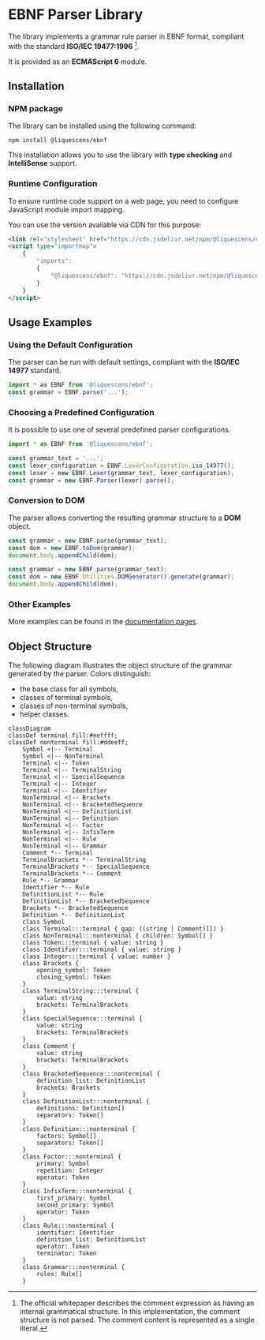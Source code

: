 # EBNF Parser Library

The library implements a grammar rule parser in EBNF format, compliant with the standard __ISO/IEC 19477:1996__ [^1].

It is provided as an __ECMAScript 6__ module.

## Installation

### NPM package

The library can be installed using the following command:

```
npm install @liquescens/ebnf
```

This installation allows you to use the library with __type checking__ and __IntelliSense__ support. 

### Runtime Configuration

To ensure runtime code support on a web page, you need to configure JavaScript module import mapping.

You can use the version available via CDN for this purpose:

```html
<link rel="stylesheet" href="https://cdn.jsdelivr.net/npm/@liquescens/ebnf/default.css" />
<script type="importmap">
    {
        "imports":
        {
            "@liquescens/ebnf": "https://cdn.jsdelivr.net/npm/@liquescens/ebnf/index.js",
        }
    }
</script>
```

## Usage Examples

### Using the Default Configuration

The parser can be run with default settings, compliant with the __ISO/IEC 14977__ standard.

```javascript
import * as EBNF from '@liquescens/ebnf';
const grammar = EBNF.parse('...');
```

### Choosing a Predefined Configuration

It is possible to use one of several predefined parser configurations.

```javascript
import * as EBNF from '@liquescens/ebnf';

const grammar_text = '...';
const lexer_configuration = EBNF.LexerConfiguration.iso_14977();
const lexer = new EBNF.Lexer(grammar_text, lexer_configuration);
const grammar = new EBNF.Parser(lexer).parse();
```

### Conversion to DOM

The parser allows converting the resulting grammar structure to a __DOM__ object.

```javascript
const grammar = new EBNF.parse(grammar_text);
const dom = new EBNF.toDom(grammar);
document.body.appendChild(dom);
```

```javascript
const grammar = new EBNF.parse(grammar_text);
const dom = new EBNF.Utilities.DOMGenerator().generate(grammar);
document.body.appendChild(dom);
```

### Other Examples

More examples can be found in the [documentation pages](https://pawel-stepnowski.github.io/ebnf-docs/).

## Object Structure

The following diagram illustrates the object structure of the grammar generated by the parser. Colors distinguish:

- the base class for all symbols,
- classes of terminal symbols,
- classes of non-terminal symbols,
- helper classes.

```mermaid
classDiagram
classDef terminal fill:#eeffff;
classDef nonterminal fill:#ddeeff;
    Symbol <|-- Terminal
    Symbol <|-- NonTerminal
    Terminal <|-- Token
    Terminal <|-- TerminalString
    Terminal <|-- SpecialSequence
    Terminal <|-- Integer
    Terminal <|-- Identifier
    NonTerminal <|-- Brackets
    NonTerminal <|-- BracketedSequence
    NonTerminal <|-- DefinitionList
    NonTerminal <|-- Definition
    NonTerminal <|-- Factor
    NonTerminal <|-- InfixTerm
    NonTerminal <|-- Rule
    NonTerminal <|-- Grammar
    Comment *-- Terminal
    TerminalBrackets *-- TerminalString
    TerminalBrackets *-- SpecialSequence
    TerminalBrackets *-- Comment
    Rule *-- Grammar
    Identifier *-- Rule
    DefinitionList *-- Rule
    DefinitionList *-- BracketedSequence
    Brackets *-- BracketedSequence
    Definition *-- DefinitionList
    class Symbol
    class Terminal:::terminal { gap: ((string | Comment)[]) }
    class NonTerminal:::nonterminal { children: Symbol[] }
    class Token:::terminal { value: string }
    class Identifier:::terminal { value: string }
    class Integer:::terminal { value: number }
    class Brackets {
        opening_symbol: Token
        closing_symbol: Token
    }
    class TerminalString:::terminal { 
        value: string
        brackets: TerminalBrackets 
    }
    class SpecialSequence:::terminal {
        value: string
        brackets: TerminalBrackets 
    }
    class Comment {
        value: string
        brackets: TerminalBrackets 
    }
    class BracketedSequence:::nonterminal {
        definition_list: DefinitionList
        brackets: Brackets
    }
    class DefinitionList:::nonterminal {
        definitions: Definition[]
        separators: Token[]
    }
    class Definition:::nonterminal {
        factors: Symbol[]
        separators: Token[]
    }
    class Factor:::nonterminal {
        primary: Symbol
        repetition: Integer
        operator: Token
    }
    class InfixTerm:::nonterminal {
        first_primary: Symbol
        second_primary: Symbol
        operator: Token
    }
    class Rule:::nonterminal {
        identifier: Identifier
        definition_list: DefinitionList
        operator: Token
        terminator: Token
    }
    class Grammar:::nonterminal {
        rules: Rule[]
    }
```

[^1]: The official whitepaper describes the comment expression as having an internal grammatical structure. In this implementation, the comment structure is not parsed. The comment content is represented as a single literal. 
